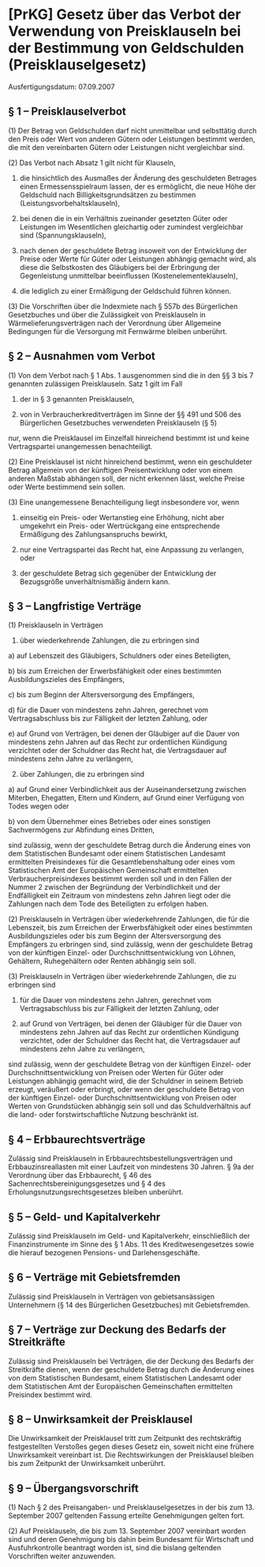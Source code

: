 # [PrKG] Gesetz über das Verbot der Verwendung von Preisklauseln bei der Bestimmung von Geldschulden  (Preisklauselgesetz)

Ausfertigungsdatum: 07.09.2007

 

## § 1 – Preisklauselverbot

(1) Der Betrag von Geldschulden darf nicht unmittelbar und selbsttätig durch den Preis oder Wert von anderen Gütern oder Leistungen bestimmt werden, die mit den vereinbarten Gütern oder Leistungen nicht vergleichbar sind.

(2) Das Verbot nach Absatz 1 gilt nicht für Klauseln,

1. die hinsichtlich des Ausmaßes der Änderung des geschuldeten Betrages einen Ermessensspielraum lassen, der es ermöglicht, die neue Höhe der Geldschuld nach Billigkeitsgrundsätzen zu bestimmen (Leistungsvorbehaltsklauseln),

2. bei denen die in ein Verhältnis zueinander gesetzten Güter oder Leistungen im Wesentlichen gleichartig oder zumindest vergleichbar sind (Spannungsklauseln),

3. nach denen der geschuldete Betrag insoweit von der Entwicklung der Preise oder Werte für Güter oder Leistungen abhängig gemacht wird, als diese die Selbstkosten des Gläubigers bei der Erbringung der Gegenleistung unmittelbar beeinflussen (Kostenelementeklauseln),

4. die lediglich zu einer Ermäßigung der Geldschuld führen können.

(3) Die Vorschriften über die Indexmiete nach § 557b des Bürgerlichen Gesetzbuches und über die Zulässigkeit von Preisklauseln in Wärmelieferungsverträgen nach der Verordnung über Allgemeine Bedingungen für die Versorgung mit Fernwärme bleiben unberührt.


## § 2 – Ausnahmen vom Verbot

(1) Von dem Verbot nach § 1 Abs. 1 ausgenommen sind die in den §§ 3 bis 7 genannten zulässigen Preisklauseln. Satz 1 gilt im Fall

1. der in § 3 genannten Preisklauseln,

2. von in Verbraucherkreditverträgen im Sinne der §§ 491 und 506 des Bürgerlichen Gesetzbuches verwendeten Preisklauseln (§ 5)

nur, wenn die Preisklausel im Einzelfall hinreichend bestimmt ist und keine Vertragspartei unangemessen benachteiligt.

(2) Eine Preisklausel ist nicht hinreichend bestimmt, wenn ein geschuldeter Betrag allgemein von der künftigen Preisentwicklung oder von einem anderen Maßstab abhängen soll, der nicht erkennen lässt, welche Preise oder Werte bestimmend sein sollen.

(3) Eine unangemessene Benachteiligung liegt insbesondere vor, wenn

1. einseitig ein Preis- oder Wertanstieg eine Erhöhung, nicht aber umgekehrt ein Preis- oder Wertrückgang eine entsprechende Ermäßigung des Zahlungsanspruchs bewirkt,

2. nur eine Vertragspartei das Recht hat, eine Anpassung zu verlangen, oder

3. der geschuldete Betrag sich gegenüber der Entwicklung der Bezugsgröße unverhältnismäßig ändern kann.


## § 3 – Langfristige Verträge

(1) Preisklauseln in Verträgen

1. über wiederkehrende Zahlungen, die zu erbringen sind

a) auf Lebenszeit des Gläubigers, Schuldners oder eines Beteiligten,

b) bis zum Erreichen der Erwerbsfähigkeit oder eines bestimmten Ausbildungszieles des Empfängers,

c) bis zum Beginn der Altersversorgung des Empfängers,

d) für die Dauer von mindestens zehn Jahren, gerechnet vom Vertragsabschluss bis zur Fälligkeit der letzten Zahlung, oder

e) auf Grund von Verträgen, bei denen der Gläubiger auf die Dauer von mindestens zehn Jahren auf das Recht zur ordentlichen Kündigung verzichtet oder der Schuldner das Recht hat, die Vertragsdauer auf mindestens zehn Jahre zu verlängern,

2. über Zahlungen, die zu erbringen sind

a) auf Grund einer Verbindlichkeit aus der Auseinandersetzung zwischen Miterben, Ehegatten, Eltern und Kindern, auf Grund einer Verfügung von Todes wegen oder

b) von dem Übernehmer eines Betriebes oder eines sonstigen Sachvermögens zur Abfindung eines Dritten,

sind zulässig, wenn der geschuldete Betrag durch die Änderung eines von dem Statistischen Bundesamt oder einem Statistischen Landesamt ermittelten Preisindexes für die Gesamtlebenshaltung oder eines vom Statistischen Amt der Europäischen Gemeinschaft ermittelten Verbraucherpreisindexes bestimmt werden soll und in den Fällen der Nummer 2 zwischen der Begründung der Verbindlichkeit und der Endfälligkeit ein Zeitraum von mindestens zehn Jahren liegt oder die Zahlungen nach dem Tode des Beteiligten zu erfolgen haben.

(2) Preisklauseln in Verträgen über wiederkehrende Zahlungen, die für die Lebenszeit, bis zum Erreichen der Erwerbsfähigkeit oder eines bestimmten Ausbildungszieles oder bis zum Beginn der Altersversorgung des Empfängers zu erbringen sind, sind zulässig, wenn der geschuldete Betrag von der künftigen Einzel- oder Durchschnittsentwicklung von Löhnen, Gehältern, Ruhegehältern oder Renten abhängig sein soll.

(3) Preisklauseln in Verträgen über wiederkehrende Zahlungen, die zu erbringen sind

1. für die Dauer von mindestens zehn Jahren, gerechnet vom Vertragsabschluss bis zur Fälligkeit der letzten Zahlung, oder

2. auf Grund von Verträgen, bei denen der Gläubiger für die Dauer von mindestens zehn Jahren auf das Recht zur ordentlichen Kündigung verzichtet, oder der Schuldner das Recht hat, die Vertragsdauer auf mindestens zehn Jahre zu verlängern,

sind zulässig, wenn der geschuldete Betrag von der künftigen Einzel- oder Durchschnittsentwicklung von Preisen oder Werten für Güter oder Leistungen abhängig gemacht wird, die der Schuldner in seinem Betrieb erzeugt, veräußert oder erbringt, oder wenn der geschuldete Betrag von der künftigen Einzel- oder Durchschnittsentwicklung von Preisen oder Werten von Grundstücken abhängig sein soll und das Schuldverhältnis auf die land- oder forstwirtschaftliche Nutzung beschränkt ist.


## § 4 – Erbbaurechtsverträge

Zulässig sind Preisklauseln in Erbbaurechtsbestellungsverträgen und Erbbauzinsreallasten mit einer Laufzeit von mindestens 30 Jahren. § 9a der Verordnung über das Erbbaurecht, § 46 des Sachenrechtsbereinigungsgesetzes und § 4 des Erholungsnutzungsrechtsgesetzes bleiben unberührt.


## § 5 – Geld- und Kapitalverkehr

Zulässig sind Preisklauseln im Geld- und Kapitalverkehr, einschließlich der Finanzinstrumente im Sinne des § 1 Abs. 11 des Kreditwesengesetzes sowie die hierauf bezogenen Pensions- und Darlehensgeschäfte.


## § 6 – Verträge mit Gebietsfremden

Zulässig sind Preisklauseln in Verträgen von gebietsansässigen Unternehmern (§ 14 des Bürgerlichen Gesetzbuches) mit Gebietsfremden.


## § 7 – Verträge zur Deckung des Bedarfs der Streitkräfte

Zulässig sind Preisklauseln bei Verträgen, die der Deckung des Bedarfs der Streitkräfte dienen, wenn der geschuldete Betrag durch die Änderung eines von dem Statistischen Bundesamt, einem Statistischen Landesamt oder dem Statistischen Amt der Europäischen Gemeinschaften ermittelten Preisindex bestimmt wird.


## § 8 – Unwirksamkeit der Preisklausel

Die Unwirksamkeit der Preisklausel tritt zum Zeitpunkt des rechtskräftig festgestellten Verstoßes gegen dieses Gesetz ein, soweit nicht eine frühere Unwirksamkeit vereinbart ist. Die Rechtswirkungen der Preisklausel bleiben bis zum Zeitpunkt der Unwirksamkeit unberührt.


## § 9 – Übergangsvorschrift

(1) Nach § 2 des Preisangaben- und Preisklauselgesetzes in der bis zum 13. September 2007 geltenden Fassung erteilte Genehmigungen gelten fort.

(2) Auf Preisklauseln, die bis zum 13. September 2007 vereinbart worden sind und deren Genehmigung bis dahin beim Bundesamt für Wirtschaft und Ausfuhrkontrolle beantragt worden ist, sind die bislang geltenden Vorschriften weiter anzuwenden.
